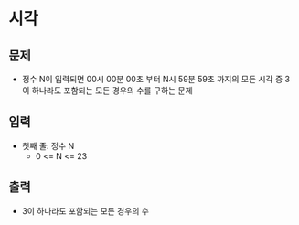 # 시각

## 문제
- 정수 N이 입력되면 00시 00분 00초 부터 N시 59분 59초 까지의 모든 시각 중 3이 하나라도 포함되는 모든 경우의 수를 구하는 문제

## 입력
- 첫째 줄: 정수 N
  - 0 <= N <= 23

## 출력
- 3이 하나라도 포함되는 모든 경우의 수
